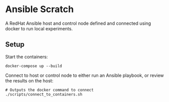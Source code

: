 # Ansible Scratch

A RedHat Ansible host and control node defined and connected using docker to run local experiments.

## Setup

Start the containers:

```shell
docker-compose up --build
```

Connect to host or control node to either run an Ansible playbook, or review the results on the host:

```shell
# Outputs the docker command to connect
./scripts/connect_to_containers.sh
```
